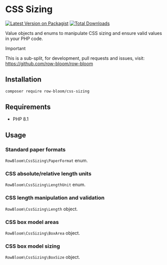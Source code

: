 # CSS Sizing

[![Latest Version on Packagist](https://img.shields.io/packagist/v/row-bloom/css-sizing.svg?style=flat-square)](https://packagist.org/packages/row-bloom/css-sizing)
[![Total Downloads](https://img.shields.io/packagist/dt/row-bloom/css-sizing.svg?style=flat-square)](https://packagist.org/packages/row-bloom/css-sizing)
<!-- [![Pest Action](https://img.shields.io/github/actions/workflow/status/row-bloom/css-sizing/run-tests.yml?branch=main&label=tests&style=flat-square)](https://github.com/row-bloom/css-sizing/actions?query=workflow%3Arun-tests+branch%3Amain)
[![Pint action](https://img.shields.io/github/actions/workflow/status/row-bloom/css-sizing/fix-php-code-style-issues.yml?branch=main&label=code%20style&style=flat-square)](https://github.com/row-bloom/css-sizing/actions?query=workflow%3A"Fix+PHP+code+style+issues"+branch%3Amain) -->

Value objects and enums to manipulate CSS sizing and ensure valid values in your PHP code.

> [!IMPORTANT]
> This is a sub-split, for development, pull requests and issues, visit: <https://github.com/row-bloom/row-bloom>

## Installation

```bash
composer require row-bloom/css-sizing
```

## Requirements

- PHP 8.1

## Usage

### Standard paper formats

`RowBloom\CssSizing\PaperFormat` enum.

### CSS absolute/relative length units

`RowBloom\CssSizing\LengthUnit` enum.

### CSS length manipulation and validation

`RowBloom\CssSizing\Length` object.

### CSS box model areas

`RowBloom\CssSizing\BoxArea` object.

### CSS box model sizing

`RowBloom\CssSizing\BoxSize` object.
